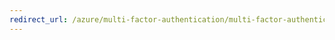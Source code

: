 ```yaml
---
redirect_url: /azure/multi-factor-authentication/multi-factor-authentication-get-started-server
---
```


